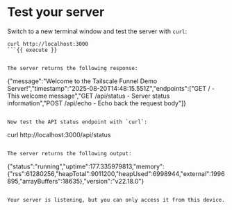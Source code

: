 # Test your server


Switch to a new terminal window and test the server with `curl`:

```
curl http://localhost:3000
```{{ execute }}


The server returns the following response:

```
{"message":"Welcome to the Tailscale Funnel Demo Server!","timestamp":"2025-08-20T14:48:15.551Z","endpoints":["GET / - This welcome message","GET /api/status - Server status information","POST /api/echo - Echo back the request body"]}
```

Now test the API status endpoint with `curl`:

```
curl http://localhost:3000/api/status
```{{ execute }}

The server returns the following output:

```
{"status":"running","uptime":177.335979813,"memory":{"rss":61280256,"heapTotal":9011200,"heapUsed":6998944,"external":1996895,"arrayBuffers":18635},"version":"v22.18.0"}
```

Your server is listening, but you can only access it from this device.
